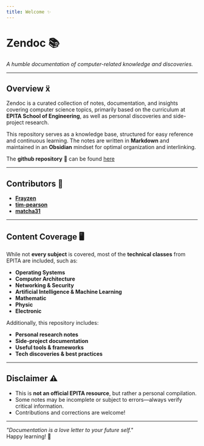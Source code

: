 ```yaml
---
title: Welcome ✨
---
```


# Zendoc 📚

*A humble documentation of computer-related knowledge and discoveries.*

---

## Overview 

Zendoc is a curated collection of notes, documentation, and insights covering computer science topics, primarily based on the curriculum at **EPITA School of Engineering**, as well as personal discoveries and side-project research. 

This repository serves as a knowledge base, structured for easy reference and continuous learning. The notes are written in **Markdown** and maintained in an **Obsidian** mindset for optimal organization and interlinking.

The **github repository**  can be found [here](https://github.com/Frayzen/Zendoc)

---

## Contributors 🧍

- **[Frayzen](https://github.com/Frayzen)** 
- **[tim-pearson](https://github.com/tim-pearson)**
- **[matcha31](https://github.com/matcha31)**

---

## Content Coverage 🖥️

While not **every subject** is covered, most of the **technical classes** from EPITA are included, such as:

- **Operating Systems**
- **Computer Architecture**
- **Networking & Security**
- **Artificial Intelligence & Machine Learning**
- **Mathematic**
- **Physic**
- **Electronic**

Additionally, this repository includes:

- **Personal research notes**
- **Side-project documentation**
- **Useful tools & frameworks**
- **Tech discoveries & best practices**

---

## Disclaimer ⚠️

- This is **not an official EPITA resource**, but rather a personal compilation.
- Some notes may be incomplete or subject to errors—always verify critical information.
- Contributions and corrections are welcome!

---

*"Documentation is a love letter to your future self."*  
Happy learning! 🚀

